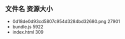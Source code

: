 ##  文件名    资源大小
-  0d18de0d93cd5807c954d3284bd32680.png    27901
-  bundle.js    5922
-  index.html    309
